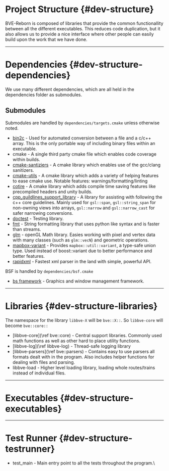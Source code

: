# Project Structure {#dev-structure}

BVE-Reborn is composed of libraries that provide the common functionallity between all the different executables. This reduces code duplication, but it also allows us to provide a nice interface where other people can easily build upon the work that we have done. 

---

# Dependencies {#dev-structure-dependencies}

We use many different dependencies, which are all held in the dependencies folder as submodules.

## Submodules

Submodules are handled by `dependencies/targets.cmake` unless otherwise noted.

- [bin2c](https://github.com/cwfitzgerald/bin2c) - Used for automated conversion between a file and a c/c++ array. This is the only portable way of including binary files within an executable.
- cmake - A single third party cmake file which enables code coverage within builds.
- [cmake-santiziers](https://github.com/arsenm/sanitizers-cmake/tree/6947cff3a9c9305eb9c16135dd81da3feb4bf87f) - A cmake library which enables use of the gcc/clang sanitizers.
- [cmake-utils](https://github.com/cwfitzgerald/cmake-utils/tree/002fbf11a9448bf4c297ac34dd31e277b9f30c1f) - A cmake library which adds a variety of helping features to ease cmake use. Notable features: warnings/formatting/linting
- [cotire](https://github.com/sakra/cotire/tree/cotire-1.8.0) - A cmake library which adds compile time saving features like precompiled headers and unity builds.
- [cpp_guildlines_support_library](https://github.com/Microsoft/GSL/tree/v1.0.0) - A library for assisting with following the c++ core guidelines. Mainly used for `gsl::span`, `gsl::string_span` for non-owning views into arrays, `gsl::narrow` and `gsl::narrow_cast` for safer narrowing conversions.
- [doctest](https://github.com/onqtam/doctest/tree/1.2.9) - Testing library.
- [fmt](https://github.com/fmtlib/fmt/tree/6ebc1a967d9a54f8209b3c415039aff3979dd762) - String formatting library that uses python like syntax and is faster than streams.
- [glm](https://github.com/g-truc/glm/tree/0.9.9-a2) - openGL Math library. Easies working with pixel and vertex data with many classes (such as `glm::vecN`) and geometric operations.
- [mapbox-variant](https://github.com/mapbox/variant/tree/v1.1.5) - Provides `mapbox::util::variant`, a type-safe union type. Used instead of boost::variant due to better performance and better features.
- [rapidxml](http://rapidxml.sourceforge.net/) - Fastest xml parser in the land with simple, powerful API.

BSF is handled by `dependencies/bsf.cmake`

- [bs framework](https://github.com/GameFoundry/bsf) - Graphics and window management framework.


---

# Libraries {#dev-structure-libraries}

The namespace for the library `libbve-X` will be `bve::X::`. So `libbve-core` will become `bve::core::`

- [libbve-core](\ref bve::core) - Central support libraries. Commonly used math functions as well as other hard to place utility functions.
- [libbve-log](\ref libbve-log) - Thread-safe logging library
- [libbve-parsers](\ref bve::parsers) - Contains easy to use parsers all formats dealt with in the program. Also includes helper functions for dealing with files and parsing.
- libbve-load - Higher level loading library, loading whole routes/trains instead of individual files.


---

# Executables {#dev-structure-executables}

---

# Test Runner {#dev-structure-testrunner}

- test_main - Main entry point to all the tests throughout the program.\
